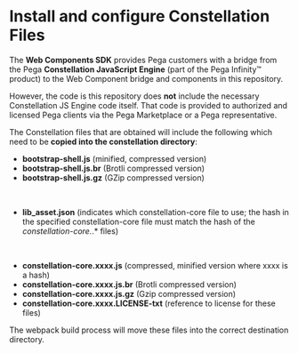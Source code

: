# Install and configure Constellation Files

The **Web Components SDK** provides Pega customers with a bridge from the Pega **Constellation JavaScript Engine** (part of the Pega Infinity&trade; product) to the Web Component bridge and components in this repository.

However, the code is this repository does **not** include the necessary Constellation JS Engine code itself. That code is provided to authorized and licensed Pega clients via the Pega Marketplace or a Pega representative.

The Constellation files that are obtained will include the following which need to be **copied into the constellation directory**:

* **bootstrap-shell.js** (minified, compressed version) 
* **<span style="display: inline">bootstrap-shell.js.br</span>** (Brotli compressed version) 
* **bootstrap-shell.js.gz** (GZip compressed version)

<br>

* **lib_asset.json** (indicates which constellation-core file to use; the hash in the specified constellation-core file must match the hash of the *constellation-core.*.* files)

<br>

* **constellation-core.xxxx.js** (compressed, minified version where xxxx is a hash)
* **<span style="display: inline">constellation-core.xxxx.js.br</span>** (Brotli compressed version) 
* **constellation-core.xxxx.js.gz** (Gzip compressed version) 
* **constellation-core.xxxx.LICENSE-txt** (reference to license for these files)

The webpack build process will move these files into the correct destination directory.
